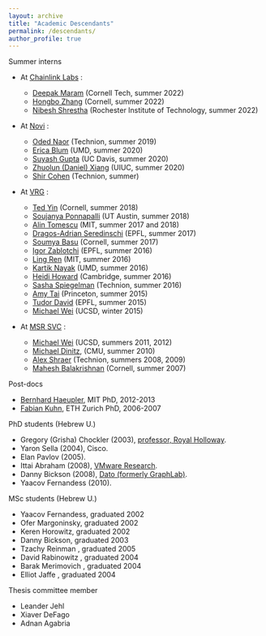 ```yaml
---
layout: archive
title: "Academic Descendants"
permalink: /descendants/
author_profile: true
---
```


Summer interns

-   At [Chainlink Labs](http://chainlinklabs.com) :
    - [Deepak Maram](https://www.linkedin.com/in/deepakmaram/) (Cornell Tech, summer 2022)
    - [Hongbo Zhang](https://www.linkedin.com/in/hongbozhang/) (Cornell, summer 2022)
    - [Nibesh Shrestha](https://www.linkedin.com/in/nibesh-shrestha-73485380/) (Rochester Institute of Technology, summer 2022)

-   At [Novi](http://novi.com) :
    - [Oded Naor](https://www.linkedin.com/in/oded-naor/?originalSubdomain=il) (Technion, summer 2019)
    - [Erica Blum](http://www.cs.umd.edu/~erblum/) (UMD, summer 2020)
    - [Suyash Gupta](https://gupta-suyash.github.io/) (UC Davis, summer 2020)
    - [Zhuolun (Daniel) Xiang](https://sites.google.com/site/danielxiangzl/) (UIUC, summer 2020)
    - [Shir Cohen](https://www.linkedin.com/in/shir-cohen/?originalSubdomain=il) (Technion, summer)

-   At [VRG](http://research.vmware.com) :
    -   [Ted Yin](https://www.cs.cornell.edu/~tedyin/) (Cornell, summer 2018)
    -   [Soujanya Ponnapalli](https://www.linkedin.com/in/soujanya-ponnapalli-553275107/) (UT Austin, summer 2018)
    -   [Alin Tomescu](http://people.csail.mit.edu/alinush/) (MIT, summer 2017 and 2018)
    -   [Dragos-Adrian Seredinschi](https://people.epfl.ch/dragos-adrian.seredinschi) (EPFL, summer 2017)
    -   [Soumya Basu](http://www.soumyabasu.com/) (Cornell, summer 2017)
    -   [Igor Zablotchi](https://www.linkedin.com/in/zablo) (EPFL, summer 2016)
    -   [Ling Ren](http://people.csail.mit.edu/renling/) (MIT, summer 2016)
    -   [Kartik Nayak](https://www.cs.umd.edu/~kartik/) (UMD, summer 2016)
    -   [Heidi Howard](http://hh360.user.srcf.net/blog/) (Cambridge, summer 2016)
    -   [Sasha Spiegelman](https://alexanderspiegelman.github.io/) (Technion, summer 2016)
    -   [Amy Tai](http://www.cs.princeton.edu/~amytai/) (Princeton, summer 2015)
    -   [Tudor David](https://people.epfl.ch/tudor.david) (EPFL, summer 2015)
    -   [Michael Wei](http://cseweb.ucsd.edu/~m3wei/) (UCSD, winter 2015)
-   At [MSR SVC](http://msrsvc.org/) :
    -   [Michael Wei](http://cseweb.ucsd.edu/~m3wei/) (UCSD, summers 2011, 2012)
    -   [Michael Dinitz](http://www.cs.jhu.edu/~mdinitz/), (CMU, summer 2010)
    -   [Alex Shraer](http://www.cs.technion.ac.il/~shralex/) (Technion, summers 2008, 2009)
    -   [Mahesh Balakrishnan](http://www.cs.yale.edu/homes/mahesh/) (Cornell, summer 2007)

Post-docs

-   [Bernhard Haeupler](http://www.cs.cmu.edu/~haeupler/), MIT PhD, 2012-2013
-   [Fabian Kuhn](http://ac.informatik.uni-freiburg.de/kuhn/), ETH Zurich PhD, 2006-2007

PhD students (Hebrew U.)

-   Gregory (Grisha) Chockler (2003), [professor, Royal Holloway](https://pure.royalholloway.ac.uk/portal/en/persons/gregory-chockler%28bc850403-f033-4dbe-978f-094e06b3068a%29.html).
-   Yaron Sella (2004), Cisco.
-   Elan Pavlov (2005).
-   Ittai Abraham (2008), [VMware Research](https://research.vmware.com/researchers/8).
-   Danny Bickson (2008), [Dato (formerly GraphLab)](https://dato.com/company/team/index.html).
-   Yaacov Fernandess (2010).

MSc students (Hebrew U.)

-   Yaacov Fernandess, graduated 2002
-   Ofer Margoninsky, graduated 2002
-   Keren Horowitz, graduated 2002
-   Danny Bickson, graduated 2003
-   Tzachy Reinman , graduated 2005
-   David Rabinowitz , graduated 2004
-   Barak Merimovich , graduated 2004
-   Elliot Jaffe , graduated 2004

Thesis committee member

-   Leander Jehl
-   Xiaver DeFago
-   Adnan Agabria
